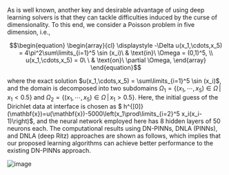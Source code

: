As is well known, another key and desirable advantage of using deep learning solvers is that they can tackle difficulties induced by the curse of dimensionality. To this end, we consider a Poisson problem in five dimension, i.e.,
```math
\begin{equation}
\begin{array}{cl}
\displaystyle -\Delta u(x_1,\cdots,x_5)  =  4\pi^2\sum\limits_{i=1}^5 \sin (x_i)\ & \text{in}\ \Omega = (0,1)^5, \\
u(x_1,\cdots,x_5) = 0\ \ & \text{on}\ \partial \Omega,
\end{array}
\end{equation}
```
where the exact solution $`u(x_1,\cdots,x_5) = \sum\limits_{i=1}^5 \sin (x_i)`$, and the domain is decomposed into two subdomains $`\Omega_1= \big\{(x_1,\cdots,x_5)\in\Omega \,\big|\, x_1<0.5 \big\}`$ and $`\Omega_2= \big\{(x_1,\cdots,x_5)\in\Omega \,\big|\, x_1>0.5 \big\}`$. Here, the initial guess of the Dirichlet data at interface is chosen as $` h^{[0]}(\mathbf{x})=u(\mathbf{x})-5000\left(x_1\prod\limits_{i=2}^5 x_i(x_i-1)\right)`$, and the neural network employed here has 8 hidden layers of 50 neurons each. The computational results using DN-PINNs, DNLA (PINNs), and DNLA (deep Ritz) approaches are shown as follows, which implies that our proposed learning algorithms can achieve better performance to the existing DN-PINNs approach.

![image](https://github.com/AI4SC-TJU/DDLM/assets/93070782/cefd2a7d-d95e-4de0-acb4-a17ee4c4fcca)

